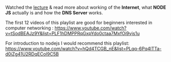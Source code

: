 Watched the <a href="https://www.youtube.com/watch?v=8VkiNqJkXxw&t=2128s">lecture</a> & read more about working of the **Internet**, what **NODE JS** actually is and how the **DNS Server** works.

The first 12 videos of this playlist are good for beginners interested in computer networking : https://www.youtube.com/watch?v=tSodBEAJz9Y&list=PLF1hDMPPRqGxpYdo0ctaa7MxfOi9vjs1u

For introduction to nodejs I would recommend this playlist: https://www.youtube.com/watch?v=hQd4TCGB_nE&list=PLqq-6Pq4lTTa-d0iZg41U2RDqECol9C5B